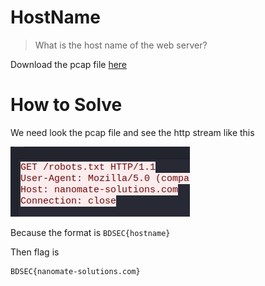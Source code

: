 # HostName

> What is the host name of the web server?

Download the pcap file [here](file/challenge.zip)

# How to Solve

We need look the pcap file and see the http stream like this

![POC 1](images/POC%201.jpg)

Because the format is `BDSEC{hostname}`

Then flag is

```
BDSEC{nanomate-solutions.com}
```